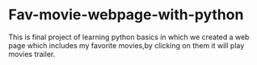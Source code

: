 # Fav-movie-webpage-with-python
This is final project of learning python basics in which we created a 
web page which includes my favorite movies,by clicking on them it will play movies trailer. 
